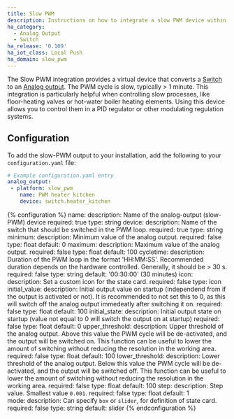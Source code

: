 ```yaml
---
title: Slow PWM
description: Instructions on how to integrate a slow PWM device within Home Assistant.
ha_category:
  - Analog Output
  - Switch
ha_release: '0.109'
ha_iot_class: Local Push
ha_domain: slow_pwm
---
```


The Slow PWM integration provides a virtual device that converts a [Switch](#switch) to an [Analog output](#analog_output). The PWM cycle is slow, typically > 1 minute. This integration is particularly helpful when controlling slow processes, like floor-heating valves or hot-water boiler heating elements. Using this device allows you to control them in a PID regulator or other modulating regulation systems.

## Configuration

To add the slow-PWM output to your installation, add the following to your `configuration.yaml` file:

```yaml
# Example configuration.yaml entry
analog_output:
 - platform: slow_pwm
    name: PWM heater kitchen
    device: switch.heater_kitchen
```

{% configuration %}
name:
  description: Name of the analog-output (slow-PWM) device
  required: true
  type: string
device:
  description: Name of the switch that should be switched in the PWM loop.
  required: true
  type: string
minimum: 
  description: Minimum value of the analog output.
  required: false
  type: float
  default: 0
maximum: 
  description: Maximum value of the analog output.
  required: false
  type: float
  default: 100
cycletime: 
  description: Duration of the PWM loop in the format 'HH:MM:SS'. Recommended duration depends on the hardware controlled. Generally, it should be > 30 s.
  required: false
  type: string
  default: '00:30:00' (30 minutes)
icon:
  description: Set a custom icon for the state card.
  required: false
  type: icon
initial_value: 
  description: Initial output value on startup (independend from if the output is activated or not). It is recommended to not set this to 0, as this will switch off the analog output immedeatly after switching it on.
  required: false
  type: float
  default: 100
initial_state: 
  description: Initial output state on startup (value not equal to 0 will switch the output on at startup)
  required: false
  type: float
  default: 0
upper_threshold:
  description: Upper threshold of the analog output. Above this value the PWM cycle will be de-activated, and the output will be switched on. This function can be useful to lower the amount of switching without reducing the resolution in the working area.
  required: false
  type: float
  default: 100
lower_threshold:
  description: Lower threshold of the analog output. Below this value the PWM cycle will be de-activated, and the output will be switched off.  This function can be useful to lower the amount of switching without reducing the resolution in the working area.
  required: false
  type: float
  default: 100
step:
  description: Step value. Smallest value `0.001`.
  required: false
  type: float
  default: 1  
mode:
  description: Can specify `box` or `slider`, for definition of state card.
  required: false
  type: string
  default: slider
{% endconfiguration %}

